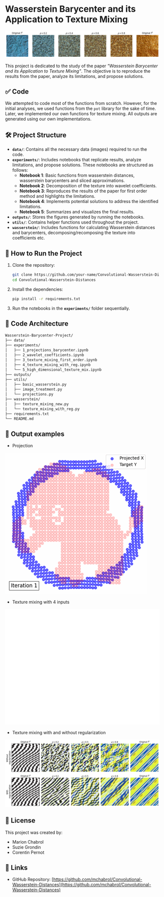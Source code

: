 # Wasserstein Barycenter and its Application to Texture Mixing

![Texture_mixing](outputs/blue_golden_frontpage_article.png)

This project is dedicated to the study of the paper *"Wasserstein Barycenter and its Application to Texture Mixing"*. The objective is to reproduce the results from the paper, analyze its limitations, and propose solutions.

## ✅ Code 
We attempted to code most of the functions from scratch. However, for the initial analyses, we used functions from the `pot` library for the sake of time. Later, we implemented our own functions for texture mixing. All outputs are generated using our own implementations.




## 🛠️ Project Structure

- **`data/`**: Contains all the necessary data (images) required to run the code.
- **`experiments/`**: Includes notebooks that replicate results, analyze limitations, and propose solutions. These notebooks are structured as follows:
  - **Notebook 1**: Basic functions from wasserstein distances, wasserstein barycenters and sliced approximations.
  - **Notebook 2**: Decomposition of the texture into wavelet coefficients.
  - **Notebook 3**: Reproduces the results of the paper for first order method and highlights the limitations.
  - **Notebook 4**: Implements potential solutions to address the identified limitations.
  - **Notebook 5**: Summarizes and visualizes the final results.
- **`outputs/`**: Stores the figures generated by running the notebooks.
- **`utils/`**: Contains helper functions used throughout the project.
- **`wasserstein/`**: Includes functions for calculating Wasserstein distances and barycenters, decomposing/recomposing the texture into coefficients etc.              

## 🚀 How to Run the Project

1. Clone the repository:
   ```bash
   git clone https://github.com/your-name/Convolutional-Wasserstein-Distances.git
   cd Convolutional-Wasserstein-Distances

2. Install the dependencies:
   ```bash
   pip install -r requirements.txt

3. Run the notebooks in the **`experiments/`** folder sequentially.

## 🔧 Code Architecture

```plaintext
Wasserstein-Barycenter-Project/  
├── data/                        
├── experiments/                 
│   ├── 1_projections_barycenter.ipynb       
│   ├── 2_wavelet_coefficients.ipynb         
│   ├── 3_texture_mixing_first_order.ipynb   
│   ├── 4_texture_mixing_with_reg.ipynb      
│   └── 5_high_dimensional_texture_mix.ipynb         
├── outputs/                     
├── utils/                                   
│   ├── basic_wasserstein.py    
│   ├── image_treatment.py      
│   └── projections.py                       
├── wasserstein/                 
│   ├── texture_mixing_new.py  
│   └── texture_mixing_with_reg.py             
├── requirements.txt             
└── README.md
```  

## 🌟 Output examples

- Projection
   
![Projection](outputs/projection.gif)

- Texture mixing with 4 inputs
   
![Texture_mixing](outputs/interpolation_4_textures.png)

- Texture mixing with and without regularization
  
![Texture_mixing](outputs/output_38.png)

## 📝 License

This project was created by:
- Marion Chabrol
- Suzie Grondin
- Corentin Pernot

## 🔗 Links

- GitHub Repository: [https://github.com/mchabrol/Convolutional-Wasserstein-Distances](https://github.com/mchabrol/Convolutional-Wasserstein-Distances)
